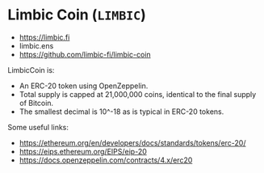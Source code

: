 # Limbic Coin (`LIMBIC`)

- https://limbic.fi
- limbic.ens
- https://github.com/limbic-fi/limbic-coin

LimbicCoin is:

- An ERC-20 token using OpenZeppelin.
- Total supply is capped at 21,000,000 coins, identical to the final supply of Bitcoin.
- The smallest decimal is 10^-18 as is typical in ERC-20 tokens.

Some useful links:

- https://ethereum.org/en/developers/docs/standards/tokens/erc-20/
- https://eips.ethereum.org/EIPS/eip-20
- https://docs.openzeppelin.com/contracts/4.x/erc20
